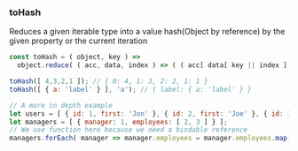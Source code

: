 ### toHash

Reduces a given iterable type into a value hash(Object by reference) by the given property or the current iteration

```js
const toHash = ( object, key ) =>
  object.reduce( ( acc, data, index ) => ( ( acc[ data[ key || index ] ] = data ), acc ), {} )
```

```js
toHash([ 4,3,2,1 ]); // { 0: 4, 1: 3, 2: 2, 1: 1 }
toHash([ { a: 'label' } ], 'a'); // { label: { a: 'label' } }

// A more in depth example
let users = [ { id: 1, first: 'Jon' }, { id: 2, first: 'Joe' }, { id: 3, first: 'Moe' } ];
let managers = [ { manager: 1, employees: [ 2, 3 ] } ];
// We use function here because we need a bindable reference
managers.forEach( manager => manager.employees = manager.employees.map( function( id ){ return this[id]; }, toHash( users, 'id' ) ) ); // [ { manager:1, employees: [ { id: 2, first: "Joe" }, { id: 3, first: "Moe" } ] } ]
```
